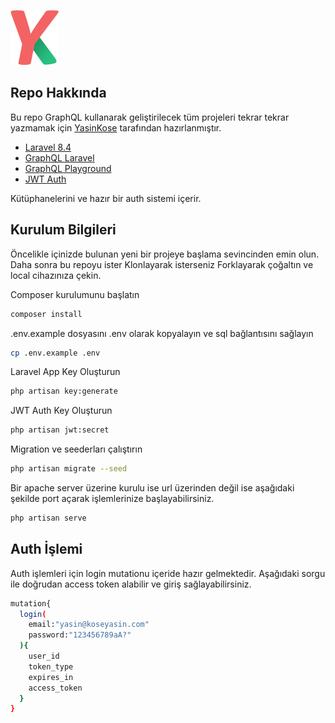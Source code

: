 ![logo](public/logo.png)

## Repo Hakkında

Bu repo GraphQL kullanarak geliştirilecek tüm projeleri tekrar tekrar yazmamak için [YasinKose](https://github.com/YasinKose/) tarafından hazırlanmıştır. 

- [Laravel 8.4](https://github.com/laravel/laravel)
- [GraphQL Laravel](https://github.com/rebing/graphql-laravel)
- [GraphQL Playground](https://github.com/mll-lab/laravel-graphql-playground)
- [JWT Auth](https://github.com/tymondesigns/jwt-auth)

Kütüphanelerini ve hazır bir auth sistemi içerir.

## Kurulum Bilgileri

Öncelikle içinizde bulunan yeni bir projeye başlama sevincinden emin olun. Daha sonra bu repoyu ister Klonlayarak isterseniz Forklayarak çoğaltın ve local cihazınıza çekin.


Composer kurulumunu başlatın
```bash
composer install
```


.env.example dosyasını .env olarak kopyalayın ve sql bağlantısını sağlayın
```bash
cp .env.example .env
```

Laravel App Key Oluşturun
```bash
php artisan key:generate
```

JWT Auth Key Oluşturun
```bash
php artisan jwt:secret
```

Migration ve seederları çalıştırın
```bash
php artisan migrate --seed
```

Bir apache server üzerine kurulu ise url üzerinden değil ise aşağıdaki şekilde port açarak işlemlerinize başlayabilirsiniz.
```bash
php artisan serve
```

## Auth İşlemi

Auth işlemleri için login mutationu içeride hazır gelmektedir. Aşağıdaki sorgu ile doğrudan access token alabilir ve giriş sağlayabilirsiniz.
```bash
mutation{
  login(
    email:"yasin@koseyasin.com"
    password:"123456789aA?"
  ){
    user_id
    token_type
    expires_in
    access_token
  }
}
```